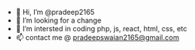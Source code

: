 - 👋 Hi, I’m @pradeep2165
- 🤝 I’m looking for a change
- 👀 I’m intersted in coding php, js, react, html, css, etc
- 📫 contact me @ pradeepswaian2165@gmail.com


